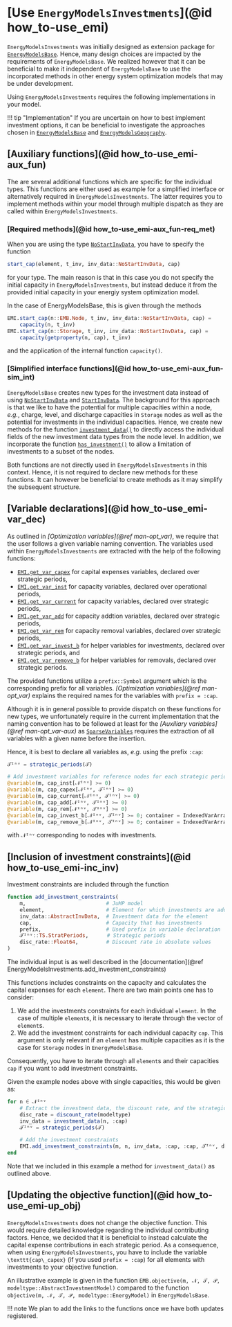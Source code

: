 # [Use `EnergyModelsInvestments`](@id how_to-use_emi)

`EnergyModelsInvestments` was initially designed as extension package for [`EnergyModelsBase`](https://energymodelsx.github.io/EnergyModelsBase.jl/).
Hence, many design choices are impacted by the requirements of `EnergyModelsBase`.
We realized however that it can be beneficial to make it independent of `EnergyModelsBase` to use the incorporated methods in other energy system optimization models that may be under development.

Using `EnergyModelsInvestments` requires the following implementations in your model.

!!! tip "Implementation"
    If you are uncertain on how to best implement investment options, it can be beneficial to investigate the approaches chosen in [`EnergyModelsBase`](https://github.com/EnergyModelsX/EnergyModelsBase.jl/tree/main/ext/EMIExt) and [`EnergyModelsGeography`](https://github.com/EnergyModelsX/EnergyModelsGeography.jl/tree/main/ext/EMIExt).

## [Auxiliary functions](@id how_to-use_emi-aux_fun)

The are several additional functions which are specific for the individual types.
This functions are either used as example for a simplified interface or alternatively required in `EnergyModelsInvestments`.
The latter requires you to implement methods within your model through multiple dispatch as they are called within `EnergyModelsInvestments`.

### [Required methods](@id how_to-use_emi-aux_fun-req_met)

When you are using the type [`NoStartInvData`](@ref), you have to specify the function

```julia
start_cap(element, t_inv, inv_data::NoStartInvData, cap)
```

for your type.
The main reason is that in this case you do not specify the initial capacity in `EnergyModelsInvestments`, but instead deduce it from the provided initial capacity in your energiy system optimization model.

In the case of EnergyModelsBase, this is given through the methods

```julia
EMI.start_cap(n::EMB.Node, t_inv, inv_data::NoStartInvData, cap) =
    capacity(n, t_inv)
EMI.start_cap(n::Storage, t_inv, inv_data::NoStartInvData, cap) =
    capacity(getproperty(n, cap), t_inv)
```

and the application of the internal function `capacity()`.

### [Simplified interface functions](@id how_to-use_emi-aux_fun-sim_int)

`EnergyModelsBase` creates new types for the investment data instead of using [`NoStartInvData`](@ref) and [`StartInvData`](@ref).
The background for this approach is that we like to have the potential for multiple capacities within a node, *e.g.*, charge, level, and discharge capacities in `Storage` nodes as well as the potential for investments in the individual capacities.
Hence, we create new methods for the function [`investment_data()`](@ref) to directly access the individual fields of the new investment data types from the node level.
In addition, we incorporate the function [`has_investment()`](@ref) to allow a limitation of investments to a subset
of the nodes.

Both functions are not directly used in `EnergyModelsInvestments` in this context.
Hence, it is not required to declare new methods for these functions. It can however be beneficial to create methods as it may simplify the subsequent structure.

## [Variable declarations](@id how_to-use_emi-var_dec)

As outlined in *[Optimization variables](@ref man-opt_var)*, we require that the user follows a given variable naming convention.
The variables used within `EnergyModelsInvestments` are extracted with the help of the following functions:

- [`EMI.get_var_capex`](@ref) for capital expenses variables, declared over strategic periods,
- [`EMI.get_var_inst`](@ref) for capacity variables, declared over operational periods,
- [`EMI.get_var_current`](@ref) for capacity variables, declared over strategic periods,
- [`EMI.get_var_add`](@ref) for capacity addtion variables, declared over strategic periods,
- [`EMI.get_var_rem`](@ref) for capacity removal variables, declared over strategic periods,
- [`EMI.get_var_invest_b`](@ref) for helper variables for investments, declared over strategic periods, and
- [`EMI.get_var_remove_b`](@ref) for helper variables for removals, declared over strategic periods.

The provided functions utilize a `prefix::Symbol` argument which is the corresponding prefix for all variables.
*[Optimization variables](@ref man-opt_var)* explains the required names for the variables with `prefix = :cap`.

Although it is in general possible to provide dispatch on these functions for new types, we unfortunately require in the current implementation that the naming convention has to be followed at least for the *[Auxiliary variables](@ref man-opt_var-aux)* as [`SparseVariables`](https://github.com/sintefore/SparseVariables.jl) requires the extraction of all variables with a given name before the insertion.

Hence, it is best to declare all variables as, *e.g.* using the prefix `:cap`:

```julia
𝒯ᴵⁿᵛ = strategic_periods(𝒯)

# Add investment variables for reference nodes for each strategic period:
@variable(m, cap_inst[𝒩ᴵⁿᵛ] >= 0)
@variable(m, cap_capex[𝒩ᴵⁿᵛ, 𝒯ᴵⁿᵛ] >= 0)
@variable(m, cap_current[𝒩ᴵⁿᵛ, 𝒯ᴵⁿᵛ] >= 0)
@variable(m, cap_add[𝒩ᴵⁿᵛ, 𝒯ᴵⁿᵛ] >= 0)
@variable(m, cap_rem[𝒩ᴵⁿᵛ, 𝒯ᴵⁿᵛ] >= 0)
@variable(m, cap_invest_b[𝒩ᴵⁿᵛ, 𝒯ᴵⁿᵛ] >= 0; container = IndexedVarArray)
@variable(m, cap_remove_b[𝒩ᴵⁿᵛ, 𝒯ᴵⁿᵛ] >= 0; container = IndexedVarArray)
```

with `𝒩ᴵⁿᵛ` corresponding to nodes with investments.

## [Inclusion of investment constraints](@id how_to-use_emi-inc_inv)

Investment constraints are included through the function

```julia
function add_investment_constraints(
    m,                          # JuMP model
    element,                    # Element for which investments are added
    inv_data::AbstractInvData,  # Investment data for the element
    cap,                        # Capacity that has investments
    prefix,                     # Used prefix in variable declaration
    𝒯ᴵⁿᵛ::TS.StratPeriods,      # Strategic periods
    disc_rate::Float64,         # Discount rate in absolute values
)
```

The individual input is as well described in the [documentation](@ref EnergyModelsInvestments.add_investment_constraints)

This functions includes constraints on the capacity and calculates the capital expenses for each `element`.
There are two main points one has to consider:

1. We add the investments constraints for each individual `element`. In the case of multiple `element`s, it is necessary to iterate through the vector of `element`s.
2. We add the investment constraints for each individual capacity `cap`. This argument is only relevant if an `element` has multiple capacities as it is the case for `Storage` nodes in `EnergyModelsBase`.

Consequently, you have to iterate through all `element`s and their capacities `cap` if you want to add investment constraints.

Given the example nodes above with single capacities, this would be given as:

```julia
for n ∈ 𝒩ᴵⁿᵛ
    # Extract the investment data, the discount rate, and the strategic periods
    disc_rate = discount_rate(modeltype)
    inv_data = investment_data(n, :cap)
    𝒯ᴵⁿᵛ = strategic_periods(𝒯)

    # Add the investment constraints
    EMI.add_investment_constraints(m, n, inv_data, :cap, :cap, 𝒯ᴵⁿᵛ, disc_rate)
end
```

Note that we included in this example a method for `investment_data()` as outlined above.

## [Updating the objective function](@id how_to-use_emi-up_obj)

`EnergyModelsInvestments` does not change the objective function.
This would require detailed knowledge regarding the individual contributing factors.
Hence, we decided that it is beneficial to instead calculate the capital expense contributions in each strategic period.
As a consequence, when using `EnergyModelsInvestments`, you have to include the variable ``\texttt{cap\_capex}`` (if you used `prefix = :cap`) for all elements with investments to your objective function.

An illustrative example is given in the function `EMB.objective(m, 𝒩, 𝒯, 𝒫, modeltype::AbstractInvestmentModel)` compared to the function `objective(m, 𝒩, 𝒯, 𝒫, modeltype::EnergyModel)` in `EnergyModelsBase`.

!!! note
    We plan to add the links to the functions once we have both updates registered.
